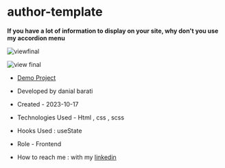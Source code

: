 # author-template

**If you have a lot of information to display on your site, why don't you use my accordion menu**

![viewfinal](https://user-images.githubusercontent.com/109727844/204102879-086fee63-9bda-43b2-a1aa-49879c3f2d39.jpg)

![view final](https://user-images.githubusercontent.com/109727844/204102930-fac80657-4d16-4816-b476-a88e984abefe.jpg)

- [Demo Project](https://danial-barati.github.io/author-template/)

- Developed by danial barati

- Created - 2023-10-17

- Technologies Used - Html , css , scss

- Hooks Used : useState 

- Role - Frontend

- How to reach me : with my [linkedin](https://www.linkedin.com/in/danial-barati-0a9804291/)
